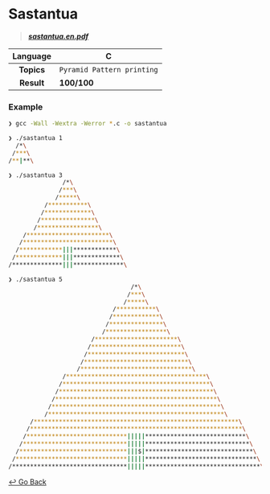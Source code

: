 # Sastantua

> **[*sastantua.en.pdf*](https://github.com/lisy0123/42/blob/master/Piscine/PDF/sastantua.en.pdf)**

| **Language** | C                          |
| :----------: | -------------------------- |
|  **Topics**  | `Pyramid Pattern printing` |
|  **Result**  | **100/100**                |

### Example

```bash
❯ gcc -Wall -Wextra -Werror *.c -o sastantua

❯ ./sastantua 1
  /*\
 /***\
/**|**\

❯ ./sastantua 3
               /*\
              /***\
             /*****\
          /***********\
         /*************\
        /***************\
       /*****************\
    /***********************\
   /*************************\
  /************|||************\
 /*************|||*************\
/**************|||**************\

❯ ./sastantua 5
                                  /*\
                                 /***\
                                /*****\
                             /***********\
                            /*************\
                           /***************\
                          /*****************\
                       /***********************\
                      /*************************\
                     /***************************\
                    /*****************************\
                   /*******************************\
               /***************************************\
              /*****************************************\
             /*******************************************\
            /*********************************************\
           /***********************************************\
          /*************************************************\
      /*********************************************************\
     /***********************************************************\
    /****************************|||||****************************\
   /*****************************|||||*****************************\
  /******************************|||$|******************************\
 /*******************************|||||*******************************\
/********************************|||||********************************\
```



[↩️ Go Back](https://github.com/lisy0123/42/tree/master/Piscine)